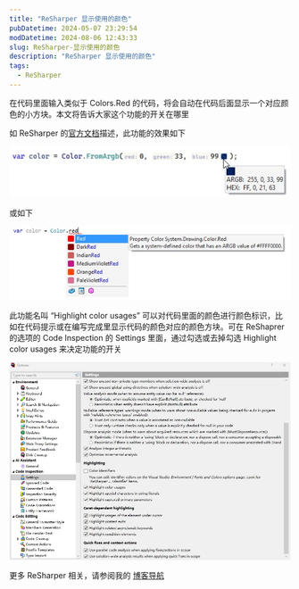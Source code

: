 ```yaml
---
title: "ReSharper 显示使用的颜色"
pubDatetime: 2024-05-07 23:29:54
modDatetime: 2024-08-06 12:43:33
slug: ReSharper-显示使用的颜色
description: "ReSharper 显示使用的颜色"
tags:
  - ReSharper
---
```





在代码里面输入类似于 Colors.Red 的代码，将会自动在代码后面显示一个对应颜色的小方块。本文将告诉大家这个功能的开关在哪里

<!--more-->


<!-- CreateTime:2024/05/08 07:29:54 -->

<!-- 发布 -->
<!-- 博客 -->

如 ReSharper 的[官方文档](https://www.jetbrains.com.cn/en-us/help/resharper/Coding_Assistance__Color_Assistance.html)描述，此功能的效果如下

<!-- ![](images/img-ReSharper 显示使用的颜色0.png) -->
![](images/img-modify-3e34bf1b1344e4fbf9c9b76367a48830.jpg)

或如下

<!-- ![](images/img-ReSharper 显示使用的颜色1.png) -->
![](images/img-modify-2ca768cba7441d0d554c83d48904ed9c.jpg)

此功能名叫 “Highlight color usages” 可以对代码里面的颜色进行颜色标识，比如在代码提示或在编写完成里显示代码的颜色对应的颜色方块。可在 ReShaprer 的选项的 Code Inspection 的 Settings 里面，通过勾选或去掉勾选 Highlight color usages 来决定功能的开关

<!-- ![](images/img-ReSharper 显示使用的颜色2.png) -->
![](images/img-modify-fe3cbf943068432211078928481682ed.jpg)


更多 ReSharper 相关，请参阅我的 [博客导航](https://blog.lindexi.com/post/%E5%8D%9A%E5%AE%A2%E5%AF%BC%E8%88%AA.html )
